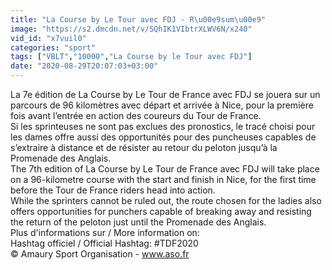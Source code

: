 ```yaml
---
title: "La Course by Le Tour avec FDJ - R\u00e9sum\u00e9"
image: "https://s2.dmcdn.net/v/SQhIK1VIbtrXLWV6N/x240"
vid_id: "x7vuil0"
categories: "sport"
tags: ["VBLT","10000","La Course by le Tour avec FDJ"]
date: "2020-08-29T20:07:03+03:00"
---
```

La 7e édition de La Course by Le Tour de France avec FDJ se jouera sur un parcours de 96 kilomètres avec départ et arrivée à Nice, pour la première fois avant l’entrée en action des coureurs du Tour de France.  <br>Si les sprinteuses ne sont pas exclues des pronostics, le tracé choisi pour les dames offre aussi des opportunités pour des puncheuses capables de s’extraire à distance et de résister au retour du peloton jusqu’à la Promenade des Anglais.  <br>The 7th edition of La Course by Le Tour de France avec FDJ will take place on a 96-kilometre course with the start and finish in Nice, for the first time before the Tour de France riders head into action.  <br>While the sprinters cannot be ruled out, the route chosen for the ladies also offers opportunities for punchers capable of breaking away and resisting the return of the peloton just until the Promenade des Anglais.  <br>Plus d'informations sur / More information on:  <br>Hashtag officiel / Official Hashtag: #TDF2020  <br>© Amaury Sport Organisation - www.aso.fr
